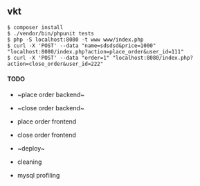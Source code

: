 vkt
---


```
$ composer install
$ ./vendor/bin/phpunit tests
$ php -S localhost:8080 -t www www/index.php
$ curl -X 'POST' --data "name=sdsdsd&price=1000" "localhost:8080/index.php?action=place_order&user_id=111"
$ curl -X 'POST' --data "order=1" "localhost:8080/index.php?action=close_order&user_id=222"

```


#### TODO

- ~place order backend~
- ~close order backend~

- place order frontend
- close order frontend

- ~deploy~
- cleaning
- mysql profiling
